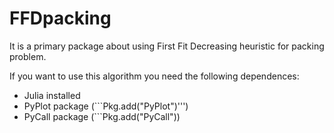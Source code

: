 # FFDpacking
It is a primary package about using First Fit Decreasing heuristic for packing problem. 

If you want to use this algorithm you need the following dependences:

- Julia installed
- PyPlot package (```Pkg.add("PyPlot")''')
- PyCall package (```Pkg.add("PyCall"))


